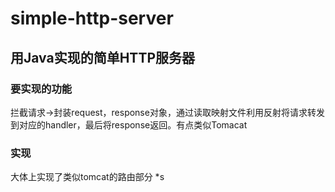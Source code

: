 # simple-http-server
## 用Java实现的简单HTTP服务器

### 要实现的功能
拦截请求->封装request，response对象，通过读取映射文件利用反射将请求转发到对应的handler，最后将response返回。有点类似Tomacat

### 实现
大体上实现了类似tomcat的路由部分
*s
